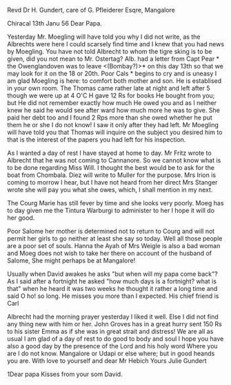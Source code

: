 Revd Dr H. Gundert, care of G. Pfleiderer Esqre, Mangalore

 Chiracal 13th Janu 56
Dear Papa.

Yesterday Mr. Moegling will have told you why I did not write, as the Albrechts were here I could scarsely find time and I knew that you had news by Moegling. You have not told Albrecht to whom the tigre sking is to be given, did you not mean to Mr. Ostertag? Alb. had a letter from Capt Pear <Pare>* the Owenglandoven was to leave <(Bombay?)>* on this day 13th so that we may look for it on the 18 or 20th. Poor Cals <Carl Weigle>* begins to cry and is uneasy I am glad Moegling is here: to comfort both mother and son. He is establised in your own room. The Thomas came rather late at night and left after 5 though we were up at 4 O'C H gave 12 Rs for books He bought from you; but He did not remember exactly how much He owed you and as I neither knew he said he would see after ward how much more he was to give. She paid her debt too and I found 2 Rps more than she owed whether he put them he or she I do not know! I saw it only after they had left. Mr Moegling will have told you that Thomas will inquire on the subject you desired him to that is the interest of the papers you had left for his inspection.

As I wanted a day of rest I have stayed at home to day. Mr Fritz wrote to Albrecht that he was not coming to Cannanore. So we cannot know what is to be done regarding Miss Will. I thought the best would be to ask for the boat from Chombala. Diez will write to Muller for the purpose. Mrs Irion is coming to morrow I hear, but I have not heard from her direct 
Mrs Stanger wrote she will pay you what she owes, which, I shall mention in my next.

The Courg Marie has still fever by time and she looks very poorly. Moeg has to day given me the Tintura Warburgi to administer to her I hope it will do her good.

Poor Salome her mother is determined not to return to Courg and will not permit her girls to go neither at least she say so today. Well all those people are a poor set of souls. Hanna the Ayah of Mrs Weigle is also a bad woman and Moeg does not wish to take her there on account of the husband of Salome, She might perhaps be at Mangalore!

Usually when David awakes he asks "but when will my papa come back"? As I said after a fortnight he asked "how much days is a fortnight? what is that" when he heard it was two weeks he thought it rather a long time and said O ho! so long. He misses you more than I expected. His chief friend is Carl

Albrecht had the morning prayer yesterday I liked it well. Else I did not find any thing new with him or her. John Groves has in a great hurry sent 150 Rs to his sister Emma as if she was in great strait and distress! We are all as usual I am glad of a day of rest to do good to body and soul I hope you have also a good day by the presence of the Lord and his holy word 
Where you are I do not know. Mangalore or Udapi or else where; but in good heands you are. With love to yourself and dear Mr Hebich
 Yours Julie Gundert

1Dear papa
Kisses from your som David.

